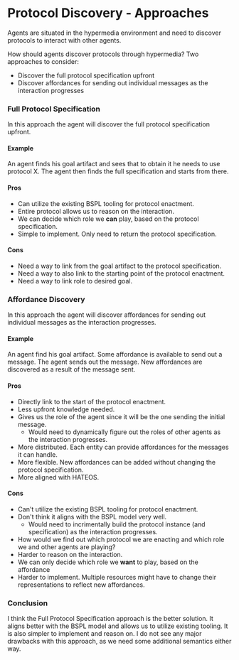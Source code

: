 # Protocol Discovery - Approaches
Agents are situated in the hypermedia environment and need to discover protocols to interact with other agents.

How should agents discover protocols through hypermedia? Two approaches to consider:
- Discover the full protocol specification upfront
- Discover affordances for sending out individual messages as the interaction progresses


### Full Protocol Specification
In this approach the agent will discover the full protocol specification upfront.

#### Example
An agent finds his goal artifact and sees that to obtain it he needs to use protocol X. 
The agent then finds the full specification and starts from there.

#### Pros
- Can utilize the existing BSPL tooling for protocol enactment.
- Entire protocol allows us to reason on the interaction.
- We can decide which role we **can** play, based on the protocol specification.
- Simple to implement. Only need to return the protocol specification.

#### Cons
- Need a way to link from the goal artifact to the protocol specification.
- Need a way to also link to the starting point of the protocol enactment.
- Need a way to link role to desired goal.


### Affordance Discovery
In this approach the agent will discover affordances for sending out individual messages as the interaction progresses.

#### Example
An agent find his goal artifact. Some affordance is available to send out a message.
The agent sends out the message. New affordances are discovered as a result of the message sent.

#### Pros
- Directly link to the start of the protocol enactment.
- Less upfront knowledge needed.
- Gives us the role of the agent since it will be the one sending the initial message.
  - Would need to dynamically figure out the roles of other agents as the interaction progresses.
- More distributed. Each entity can provide affordances for the messages it can handle.
- More flexible. New affordances can be added without changing the protocol specification.
- More aligned with HATEOS.

#### Cons
- Can't utilize the existing BSPL tooling for protocol enactment.
- Don't think it aligns with the BSPL model very well.
  - Would need to incrimentally build the protocol instance (and specification) as the interaction progresses.
- How would we find out which protocol we are enacting and which role we and other agents are playing?
- Harder to reason on the interaction.
- We can only decide which role we **want** to play, based on the affordance
- Harder to implement. Multiple resources might have to change their representations to reflect new affordances.


### Conclusion
I think the Full Protocol Specification approach is the better solution. 
It aligns better with the BSPL model and allows us to utilize existing tooling.
It is also simpler to implement and reason on. I do not see any major drawbacks with this approach,
as we need some additional semantics either way. 